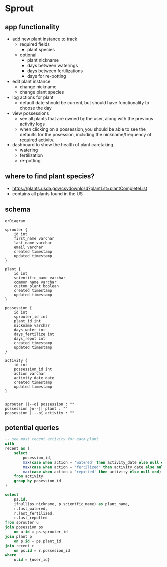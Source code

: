 # Sprout

## app functionality
* add new plant instance to track
    * required fields
        * plant species
    * optional
        * plant nickname
        * days between waterings
        * days between fertilizations
        * days for re-potting
* edit plant instance
    * change nickname
    * change plant species
* log actions for plant
    * default date should be current, but should have functionality to choose the day
* view possessions
    * see all plants that are owned by the user, along with the previous activity logs
    * when clicking on a possession, you should be able to see the defaults for the posession,
        including the nickname/frequency of required activity.
* dashboard to show the health of plant caretaking
    * watering
    * fertilization
    * re-potting

## where to find plant species?
* https://plants.usda.gov/csvdownload?plantLst=plantCompleteList
* contains all plants found in the US


## schema
```mermaid
erDiagram

sprouter {
    id int
    first_name varchar
    last_name varchar
    email varchar
    created timestamp
    updated timestamp
}

plant {
    id int
    scientific_name varchar
    common_name varchar
    custom_plant boolean
    created timestamp
    updated timestamp
}

possession {
    id int
    sprouter_id int
    plant_id int
    nickname varchar
    days_water int
    days_fertilize int
    days_repot int
    created timestamp
    updated timestamp
}

activity {
    id int
    possession_id int
    action varchar
    activity_date date
    created timestamp
    updated timestamp
}


sprouter ||--o{ possession : ""
possession }o--|| plant : ""
possession ||--o{ activity : ""
```

## potential queries
```sql
-- see most recent activity for each plant
with
recent as (
    select
        posession_id,
        max(case when action = 'watered' then activity_date else null end) as last_watered,
        max(case when action = 'fertilized' then activity_date else null end) as last_fertilized,
        max(case when action = 'repotted' then activity else null end) as last_repotted
    from activity
    group by posession_id
)

select
    ps.id,
    ifnull(ps.nickname, p.scientfic_name) as plant_name,
    r.last_watered,
    r.last_fertilized,
    r.last_repotted
from sprouter u
join posession ps
    on u.id = ps.sprouter_id
join plant p
    on p.id = ps.plant_id
join recent r
    on ps.id = r.possesion_id
where
    u.id = {user_id}
```